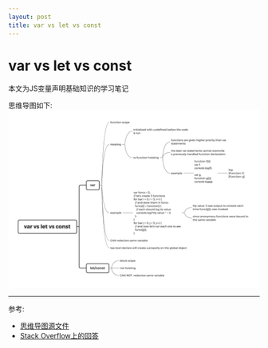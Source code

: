 ```yaml
---
layout: post
title: var vs let vs const
---
```


# var vs let vs const
本文为JS变量声明基础知识的学习笔记

思维导图如下:
![思维导图](https://github.com/jituanlin/public-docs/blob/master/public-mindmaps/var%20vs%20let%20vs%20const.png?raw=true)

--- 
参考:
- [思维导图源文件](https://github.com/jituanlin/public-docs/blob/master/public-mindmaps/var%20vs%20let%20vs%20const.xmind)
- [Stack Overflow上的回答](https://stackoverflow.com/a/11444416/6592925)
